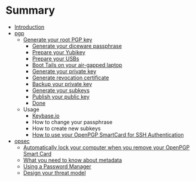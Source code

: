 # Summary

* [Introduction](README.md)
* [pgp](pgp.md)
   * [Generate your root PGP key](pgp/generate/about.md)
       * [Generate your diceware passphrase](pgp/generate/passphrase.md)
       * [Prepare your Yubikey](prepare-yubikey.md)
       * [Prepare your USBs](prepare-usbs.md)
       * [Boot Tails on your air-gapped laptop](tails.md)
       * [Generate your private key](generate-private-key.md)
       * [Generate revocation certificate](generate-revocation-certificate.md)
       * [Backup your private key](backup-private-key.md)
       * [Generate your subkeys](generate-subkeys.md)
       * [Publish your public key](publish-public-key.md)
       * [Done](next-steps.md)
   * Usage
       * [Keybase.io](keybaseio.md)
       * How to change your passphrase
       * How to create new subkeys
       * [How to use your OpenPGP SmartCard for SSH Authentication](how_to_use_your_openpgp_smartcard_for_ssh_authenti.md)
* [opsec](opsec.md)
   * [Automatically lock your computer when you remove your OpenPGP Smart Card](opsec/automatically_lock_your_computer_when_you_remove_y.md)
   * [What you need to know about metadata](opsec/what_you_need_to_know_about_metadata.md)
   * [Using a Password Manager](using_a_password_manager.md)
   * [Design your threat model](design_your_threat_model.md)

